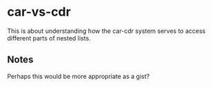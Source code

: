 car-vs-cdr
==========

This is about understanding how the car-cdr system serves to access
different parts of nested lists.

## Notes

Perhaps this would be more appropriate as a gist?